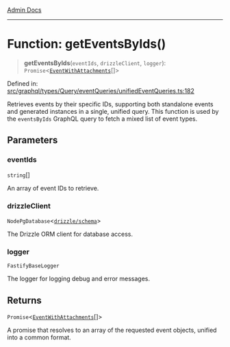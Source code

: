 [Admin Docs](/)

***

# Function: getEventsByIds()

> **getEventsByIds**(`eventIds`, `drizzleClient`, `logger`): `Promise`\<[`EventWithAttachments`](../type-aliases/EventWithAttachments.md)[]\>

Defined in: [src/graphql/types/Query/eventQueries/unifiedEventQueries.ts:182](https://github.com/Sourya07/talawa-api/blob/3df16fa5fb47e8947dc575f048aef648ae9ebcf8/src/graphql/types/Query/eventQueries/unifiedEventQueries.ts#L182)

Retrieves events by their specific IDs, supporting both standalone events and
generated instances in a single, unified query. This function is used by the
`eventsByIds` GraphQL query to fetch a mixed list of event types.

## Parameters

### eventIds

`string`[]

An array of event IDs to retrieve.

### drizzleClient

`NodePgDatabase`\<[`drizzle/schema`](../../../../../../drizzle/schema/README.md)\>

The Drizzle ORM client for database access.

### logger

`FastifyBaseLogger`

The logger for logging debug and error messages.

## Returns

`Promise`\<[`EventWithAttachments`](../type-aliases/EventWithAttachments.md)[]\>

A promise that resolves to an array of the requested event objects,
         unified into a common format.
